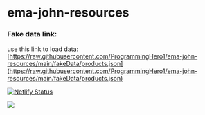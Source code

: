 # ema-john-resources

### Fake data link: 
use this link to load data: 
[https://raw.githubusercontent.com/ProgrammingHero1/ema-john-resources/main/fakeData/products.json](https://raw.githubusercontent.com/ProgrammingHero1/ema-john-resources/main/fakeData/products.json)

[![Netlify Status](https://api.netlify.com/api/v1/badges/dfc8f12d-fdb3-40a8-b15b-f8521d006d30/deploy-status)](https://app.netlify.com/sites/adf-digital-clock/deploys)

![](https://scrnli.com/data/3/34/349/3498/34982/349828/3498282dc12bc6a646c94e2ca36073f19369a917dbdff522d9b7b540f45c602a/781febbe333ef564a.png)

